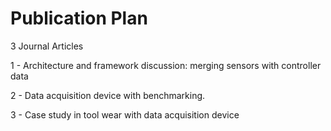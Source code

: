 # Publication Plan 

3 Journal Articles

1 - Architecture and framework discussion: merging sensors with controller data

2 - Data acquisition device with benchmarking.

3 - Case study in tool wear with data acquisition device

